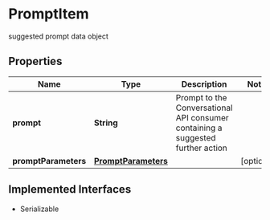 

# PromptItem

suggested prompt data object

## Properties

Name | Type | Description | Notes
------------ | ------------- | ------------- | -------------
**prompt** | **String** | Prompt to the Conversational API consumer containing a suggested further action | 
**promptParameters** | [**PromptParameters**](PromptParameters.md) |  |  [optional]


## Implemented Interfaces

* Serializable


